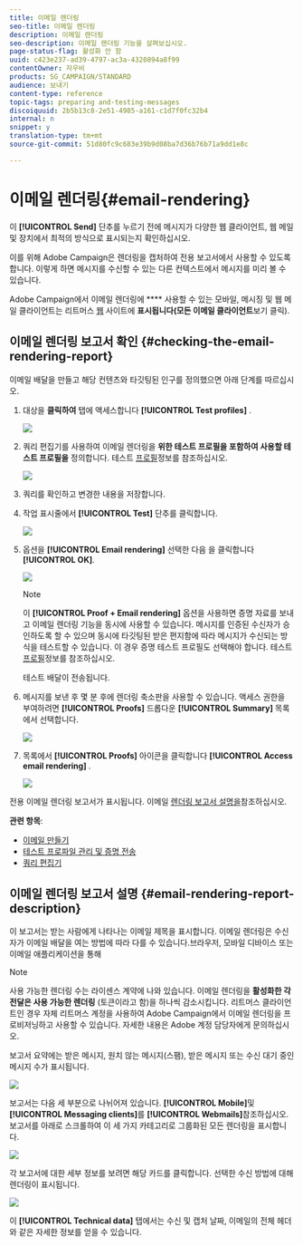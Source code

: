 ```yaml
---
title: 이메일 렌더링
seo-title: 이메일 렌더링
description: 이메일 렌더링
seo-description: 이메일 렌더링 기능을 살펴보십시오.
page-status-flag: 활성화 안 함
uuid: c423e237-ad39-4797-ac3a-4320894a8f99
contentOwner: 자우비
products: SG_CAMPAIGN/STANDARD
audience: 보내기
content-type: reference
topic-tags: preparing and-testing-messages
discoiquuid: 2b5b13c8-2e51-4985-a161-c1d7f0fc32b4
internal: n
snippet: y
translation-type: tm+mt
source-git-commit: 51d80fc9c683e39b9d08ba7d36b76b71a9dd1e8c

---
```



# 이메일 렌더링{#email-rendering}

이 **[!UICONTROL Send]** 단추를 누르기 전에 메시지가 다양한 웹 클라이언트, 웹 메일 및 장치에서 최적의 방식으로 표시되는지 확인하십시오.

이를 위해 Adobe Campaign은 렌더링을 캡처하여 전용 보고서에서 사용할 수 있도록 합니다. 이렇게 하면 메시지를 수신할 수 있는 다른 컨텍스트에서 메시지를 미리 볼 수 있습니다.

Adobe Campaign에서 이메일 렌더링에 **** 사용할 수 있는 모바일, 메시징 및 웹 메일 클라이언트는 리트머스 [웹](https://litmus.com/email-testing) 사이트에 **표시됩니다(모든 이메일 클라이언트**&#x200B;보기 클릭).

## 이메일 렌더링 보고서 확인 {#checking-the-email-rendering-report}

이메일 배달을 만들고 해당 컨텐츠와 타깃팅된 인구를 정의했으면 아래 단계를 따르십시오.

1. 대상을 **클릭하여** 탭에 액세스합니다 **[!UICONTROL Test profiles]** .

   ![](assets/email_rendering_05.png)

1. 쿼리 편집기를 사용하여 이메일 렌더링을 **위한 테스트 프로필을 포함하여 사용할 테스트 프로필을** 정의합니다. 테스트 [프로필](../../sending/using/managing-test-profiles-and-sending-proofs.md#about-test-profiles)정보를 참조하십시오.

   ![](assets/email_rendering_06.png)

1. 쿼리를 확인하고 변경한 내용을 저장합니다.
1. 작업 표시줄에서 **[!UICONTROL Test]** 단추를 클릭합니다.

   ![](assets/email_rendering_07.png)

1. 옵션을 **[!UICONTROL Email rendering]** 선택한 다음 을 클릭합니다 **[!UICONTROL OK]**.

   ![](assets/email_rendering_08.png)

   >[!NOTE]
   >
   >이 **[!UICONTROL Proof + Email rendering]** 옵션을 사용하면 증명 자료를 보내고 이메일 렌더링 기능을 동시에 사용할 수 있습니다. 메시지를 인증된 수신자가 승인하도록 할 수 있으며 동시에 타깃팅된 받은 편지함에 따라 메시지가 수신되는 방식을 테스트할 수 있습니다. 이 경우 증명 테스트 프로필도 선택해야 합니다. 테스트 [프로필](../../sending/using/managing-test-profiles-and-sending-proofs.md#about-test-profiles)정보를 참조하십시오.

   테스트 배달이 전송됩니다.

1. 메시지를 보낸 후 몇 분 후에 렌더링 축소판을 사용할 수 있습니다. 액세스 권한을 부여하려면 **[!UICONTROL Proofs]** 드롭다운 **[!UICONTROL Summary]** 목록에서 선택합니다.

   ![](assets/email_rendering_03.png)

1. 목록에서 **[!UICONTROL Proofs]** 아이콘을 클릭합니다 **[!UICONTROL Access email rendering]** .

   ![](assets/email_rendering_04.png)

전용 이메일 렌더링 보고서가 표시됩니다. 이메일 [렌더링 보고서 설명을](#email-rendering-report-description)참조하십시오.

**관련 항목**:

* [이메일 만들기](../../channels/using/creating-an-email.md)
* [테스트 프로파일 관리 및 증명 전송](../../sending/using/managing-test-profiles-and-sending-proofs.md)
* [쿼리 편집기](../../automating/using/editing-queries.md#about-query-editor)

## 이메일 렌더링 보고서 설명 {#email-rendering-report-description}

이 보고서는 받는 사람에게 나타나는 이메일 제목을 표시합니다. 이메일 렌더링은 수신자가 이메일 배달을 여는 방법에 따라 다를 수 있습니다.브라우저, 모바일 디바이스 또는 이메일 애플리케이션을 통해

>[!NOTE]
>
>사용 가능한 렌더링 수는 라이센스 계약에 나와 있습니다. 이메일 렌더링을 **활성화한 각 전달은 사용 가능한 렌더링** (토큰이라고 함)을 하나씩 감소시킵니다. 리트머스 클라이언트인 경우 자체 리트머스 계정을 사용하여 Adobe Campaign에서 이메일 렌더링을 프로비저닝하고 사용할 수 있습니다. 자세한 내용은 Adobe 계정 담당자에게 문의하십시오.

보고서 요약에는 받은 메시지, 원치 않는 메시지(스팸), 받은 메시지 또는 수신 대기 중인 메시지 수가 표시됩니다.

![](assets/inbox_rendering_report.png)

보고서는 다음 세 부분으로 나뉘어져 있습니다. **[!UICONTROL Mobile]**&#x200B;및 **[!UICONTROL Messaging clients]**&#x200B;를 **[!UICONTROL Webmails]**&#x200B;참조하십시오. 보고서를 아래로 스크롤하여 이 세 가지 카테고리로 그룹화된 모든 렌더링을 표시합니다.

![](assets/inbox_rendering_report_3.png)

각 보고서에 대한 세부 정보를 보려면 해당 카드를 클릭합니다. 선택한 수신 방법에 대해 렌더링이 표시됩니다.

![](assets/inbox_rendering_report_2.png)

이 **[!UICONTROL Technical data]** 탭에서는 수신 및 캡처 날짜, 이메일의 전체 헤더와 같은 자세한 정보를 얻을 수 있습니다.
